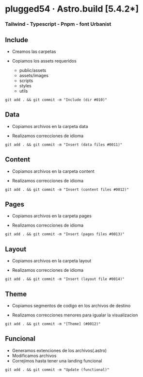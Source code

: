 # plugged54 &middot; Astro.build [5.4.2*]
### **Tailwind - Typescript - Pnpm - font Urbanist**

<!--  // ─────────────────────────────────────────────────────────────── -->
<!--  Include ──────────────────────── -->

## Include

- Creamos las carpetas
- Copiamos los assets requeridos

  * public/assets
  * assets/images
  * scripts
  * styles
  * utils

````
git add . && git commit -m "Include (dir #010)"
````

<!--  // ─────────────────────────────────────────────────────────────── -->
<!--  Data ────────────────────────── -->

## Data

- Copiamos archivos en la carpeta data

- Realizamos correcciones de idioma

````
git add . && git commit -m "Insert (data files #0011)"
````

<!--  // ─────────────────────────────────────────────────────────────── -->
<!--  Content ────────────────────────── -->

## Content

- Copiamos archivos en la carpeta content

- Realizamos correcciones de idioma

````
git add . && git commit -m "Insert (content files #0012)"
````

<!--  // ─────────────────────────────────────────────────────────────── -->
<!--  Pages ─────────────────────────── -->

## Pages

- Copiamos archivos en la carpeta pages

- Realizamos correcciones de idioma

````
git add . && git commit -m "Insert (pages files #0013)"
````

<!--  // ─────────────────────────────────────────────────────────────── -->
<!--  Layout ─────────────────────────── -->

## Layout

- Copiamos archivos en la carpeta layout

- Realizamos correcciones de idioma

````
git add . && git commit -m "Insert (layout file #0014)"
````

<!--  // ─────────────────────────────────────────────────────────────── -->
<!--  Theme ─────────────────────────── -->

## Theme

- Copiamos segmentos de codigo en los archivos de destino

- Realizamos correcciones menores para igualar la visualizacion

````
git add . && git commit -m "[Theme] (#0012)"
````

<!--  // ─────────────────────────────────────────────────────────────── -->
<!--  Funcional ─────────────────── -->

## Funcional

- Generamos extenciones de los archivos(.astro)
- Modificamos archivos
- Correjimos hasta tener una landing funcional

````
git add . && git commit -m "Update (functional)"
````

<!--  // ─────────────────────────────────────────────────────────────── -->
